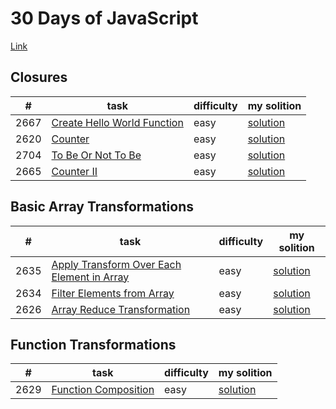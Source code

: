 # 30 Days of JavaScript
[Link](https://leetcode.com/studyplan/30-days-of-javascript/)

## Closures
|#|task|difficulty|my solition|
|---|---|---|---|
|2667|[Create Hello World Function](https://leetcode.com/problems/create-hello-world-function/description/?envType=study-plan-v2&envId=30-days-of-javascript)|easy|[solution](./tasks/closures/2667CreateHelloWorldFunction.js)|
|2620|[Counter](https://leetcode.com/problems/counter/description/?envType=study-plan-v2&envId=30-days-of-javascript)|easy|[solution](./tasks/closures/2620Counter.js)|
|2704|[To Be Or Not To Be](https://leetcode.com/problems/counter/description/?envType=study-plan-v2&envId=30-days-of-javascript)|easy|[solution](./tasks/closures/2704toBeOrNotToBe.js)|
|2665|[Counter II](https://leetcode.com/problems/counter/description/?envType=study-plan-v2&envId=30-days-of-javascript)|easy|[solution](./tasks/closures/2665CounterII.js)|

## Basic Array Transformations
|#|task|difficulty|my solition|
|---|---|---|---|
|2635|[Apply Transform Over Each Element in Array](https://leetcode.com/problems/apply-transform-over-each-element-in-array/description/?envType=study-plan-v2&envId=30-days-of-javascript)|easy|[solution](./tasks/basicArrayTransformations/2635ApplyTransformOverEachElementInArray.js)|
|2634|[Filter Elements from Array](https://leetcode.com/problems/filter-elements-from-array/description/?envType=study-plan-v2&envId=30-days-of-javascript)|easy|[solution](./tasks/basicArrayTransformations/2634FilterElementsFromArray.js)|
|2626|[Array Reduce Transformation](https://leetcode.com/problems/array-reduce-transformation/description/?envType=study-plan-v2&envId=30-days-of-javascript)|easy|[solution](./tasks/basicArrayTransformations/2634FilterElementsFromArray.js)|


## Function Transformations
|#|task|difficulty|my solition|
|---|---|---|---|
|2629|[Function Composition](https://leetcode.com/problems/function-composition/description/?envType=study-plan-v2&envId=30-days-of-javascript)|easy|[solution](./tasks/closures/2629FunctionComposition.js)|